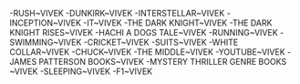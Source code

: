 -RUSH~VIVEK
-DUNKIRK~VIVEK
-INTERSTELLAR~VIVEK
-INCEPTION~VIVEK
-IT~VIVEK
-THE DARK KNIGHT~VIVEK
-THE DARK KNIGHT RISES~VIVEK
-HACHI A DOGS TALE~VIVEK
-RUNNING~VIVEK
-SWIMMING~VIVEK
-CRICKET~VIVEK
-SUITS~VIVEK
-WHITE COLLAR~VIVEK
-CHUCK~VIVEK
-THE MIDDLE~VIVEK
-YOUTUBE~VIVEK
-JAMES PATTERSON BOOKS~VIVEK
-MYSTERY THRILLER GENRE BOOKS ~VIVEK
-SLEEPING~VIVEK
-F1~VIVEK

